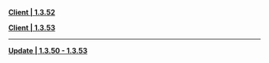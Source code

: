 **[Client | 1.3.52](https://autopatchcn.yuanshen.com/client_app/beta_pc/20210223_70cd0d6f49c60343/yuanshen_beta_1.3.52.zip)**

**[Client | 1.3.53](https://autopatchcn.yuanshen.com/client_app/beta_pc/20210226_ecc49f98696bcae0/yuanshen_beta_1.3.53.zip)**

-----

**[Update | 1.3.50 - 1.3.53](https://autopatchcn.yuanshen.com/client_app/beta_update/hk4e_cn/4/1.3.50_1.3.53_diff_QU93tAel.zip)**